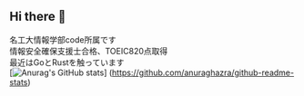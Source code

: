 ## Hi there 👋
名工大情報学部code所属です  
情報安全確保支援士合格、TOEIC820点取得  
最近はGoとRustを触っています  
[![Anurag's GitHub stats](https://github-readme-stats.vercel.app/api?username={名前})]
(https://github.com/anuraghazra/github-readme-stats)
